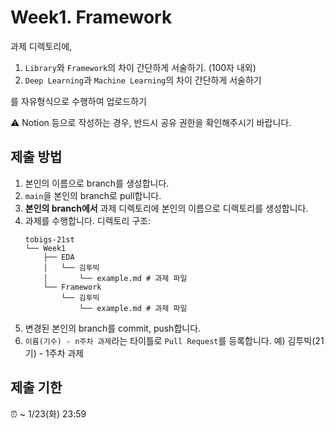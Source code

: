 # Week1. Framework
과제 디렉토리에,

1. `Library`와 `Framework`의 차이 간단하게 서술하기. (100자 내외)
2. `Deep Learning`과 `Machine Learning`의 차이 간단하게 서술하기

를 자유형식으로 수행하여 업로드하기

⚠️ Notion 등으로 작성하는 경우, 반드시 공유 권한을 확인해주시기 바랍니다.

## 제출 방법
1. 본인의 이름으로 branch를 생성합니다.
2. `main`을 본인의 branch로 pull합니다.
3. **본인의 branch에서** 과제 디렉토리에 본인의 이름으로 디렉토리를 생성합니다.
4. 과제를 수행합니다. 디렉토리 구조:
   ```
   tobigs-21st
   └── Week1
       ├── EDA
       │   └── 김투빅
       │       └── example.md # 과제 파일
       └── Framework
           └── 김투빅
               └── example.md # 과제 파일
   ```
5. 변경된 본인의 branch를 commit, push합니다.
6. `이름(기수) - n주차 과제`라는 타이틀로 `Pull Request`를 등록합니다. 예) 김투빅(21기) - 1주차 과제

## 제출 기한
⏰ ~ 1/23(화) 23:59
